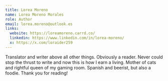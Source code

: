 ```yaml
---
title: Lorea Moreno
name: Lorea Moreno Morales
role: Author
email: lorea.moreno@outlook.es
links:
  website: https://loreamoreno.carrd.co/
  linkedin: https://www.linkedin.com/in/lorea-moreno/
  x: https://x.com/loraider259
---
```


Translator and writer above all other things. Obviously a reader. Never could stop the thrust to write and now this is how I earn a living. Mother of cats and rightful queen of my gaming room. Spanish and beerist, but also a foodie. Thank you for reading!
